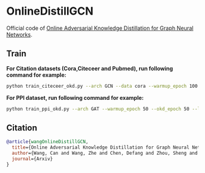# OnlineDistillGCN
Official code of [Online Adversarial Knowledge Distillation for Graph Neural Networks](https://arxiv.org/abs/2112.13966).

## Train
**For Citation datasets (Cora,Citeceer and Pubmed), run following command for example:**

``` bash
python train_citeceer_okd.py --arch GCN --data cora --warmup_epoch 100 --okd_epoch 100 --logitkd_trade 1 --gan_trade 1 --d_trade 1
```

**For PPI dataset, run following command for example:**

``` bash
python train_ppi_okd.py --arch GAT --warmup_epoch 50 --okd_epoch 50 --logit_kd_trade 1 --gan_trade 0.1 --d_trade 0.1 --num_hidden 4 --d_dim 64 --alpha 1
```

## Citation
```bibtex
@article{wangOnlineDistillGCN,
  title={Online Adversarial Knowledge Distillation for Graph Neural Networks},
  author={Wang, Can and Wang, Zhe and Chen, Defang and Zhou, Sheng and Feng, Yan and Chen, Chun},
  journal={Arxiv}
}
```


